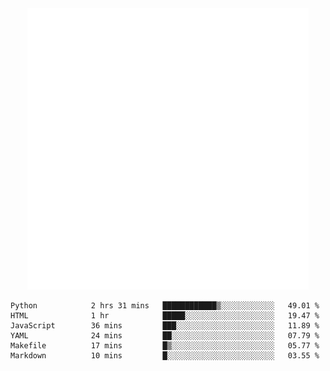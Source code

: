<div align="center">
    <a href="https://konst.fish">
        <img src="https://raw.githubusercontent.com/konstfish/konstfish/master/fish.svg" alt="Logo" width="450"/>
    </a>
</div>

<!--START_SECTION:waka-->

```text
Python            2 hrs 31 mins   ████████████▒░░░░░░░░░░░░   49.01 %
HTML              1 hr            █████░░░░░░░░░░░░░░░░░░░░   19.47 %
JavaScript        36 mins         ███░░░░░░░░░░░░░░░░░░░░░░   11.89 %
YAML              24 mins         ██░░░░░░░░░░░░░░░░░░░░░░░   07.79 %
Makefile          17 mins         █▒░░░░░░░░░░░░░░░░░░░░░░░   05.77 %
Markdown          10 mins         █░░░░░░░░░░░░░░░░░░░░░░░░   03.55 %
```

<!--END_SECTION:waka-->
